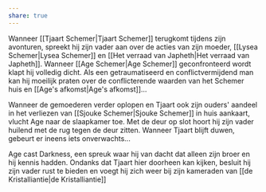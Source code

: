 ```yaml
---
share: true
---
```

Wanneer [[Tjaart Schemer|Tjaart Schemer]] terugkomt tijdens zijn avonturen, spreekt hij zijn vader aan over de acties van zijn moeder, [[Lysea Schemer|Lysea Schemer]] en [[Het verraad van Japheth|Het verraad van Japheth]]. Wanneer [[Age Schemer|Age Schemer]] geconfronteerd wordt klapt hij volledig dicht. Als een getraumatiseerd en conflictvermijdend man kan hij moeilijk praten over de conflicterende waarden van het Schemer huis en [[Age's afkomst|Age's afkomst]]...

Wanneer de gemoederen verder oplopen en Tjaart ook zijn ouders' aandeel in het verliezen van [[Sjouke Schemer|Sjouke Schemer]] in huis aankaart, vlucht Age naar de slaapkamer toe. Met de deur op slot hoort hij zijn vader huilend met de rug tegen de deur zitten. Wanneer Tjaart blijft duwen, gebeurt er ineens iets onverwachts... 

Age cast Darkness, een spreuk waar hij van dacht dat alleen zijn broer en hij kennis hadden. Ondanks dat Tjaart hier doorheen kan kijken, besluit hij zijn vader rust te bieden en voegt hij zich weer bij zijn kameraden van [[de Kristalliantie|de Kristalliantie]]

